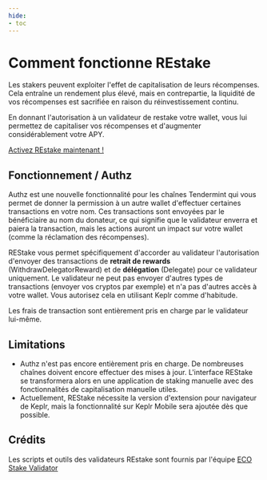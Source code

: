 ```yaml
---
hide:
- toc
---
```

# Comment fonctionne REstake

Les stakers peuvent exploiter l'effet de capitalisation de leurs récompenses. Cela entraîne un rendement plus élevé, mais en contrepartie, la liquidité de vos récompenses est sacrifiée en raison du réinvestissement continu.

En donnant l'autorisation à un validateur de restake votre wallet, vous lui permettez de capitaliser vos récompenses et d'augmenter considérablement votre APY.

[Activez REstake maintenant !](https://tools.highstakes.ch/restake/)

## Fonctionnement / Authz

Authz est une nouvelle fonctionnalité pour les chaînes Tendermint qui vous permet de donner la permission à un autre wallet d'effectuer certaines transactions en votre nom. Ces transactions sont envoyées par le bénéficiaire au nom du donateur, ce qui signifie que le validateur enverra et paiera la transaction, mais les actions auront un impact sur votre wallet (comme la réclamation des récompenses).

REStake vous permet spécifiquement d'accorder au validateur l'autorisation d'envoyer des transactions de **retrait de rewards** (WithdrawDelegatorReward) et de **délégation** (Delegate) pour ce validateur uniquement. Le validateur ne peut pas envoyer d'autres types de transactions (envoyer vos cryptos par exemple) et n'a pas d'autres accès à votre wallet. Vous autorisez cela en utilisant Keplr comme d'habitude.

Les frais de transaction sont entièrement pris en charge par le validateur lui-même.

## Limitations
- Authz n'est pas encore entièrement pris en charge. De nombreuses chaînes doivent encore effectuer des mises à jour. L'interface REStake se transformera alors en une application de staking manuelle avec des fonctionnalités de capitalisation manuelle utiles.
- Actuellement, REStake nécessite la version d'extension pour navigateur de Keplr, mais la fonctionnalité sur Keplr Mobile sera ajoutée dès que possible.

## Crédits

Les scripts et outils des validateurs REstake sont fournis par l'équipe [ECO Stake Validator](https://restake.app/)

